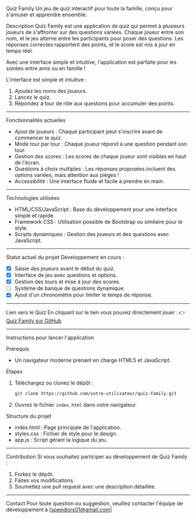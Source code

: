 Quiz Family
Un jeu de quiz interactif pour toute la famille, conçu pour s'amuser et apprendre ensemble.

Description
Quiz Family est une application de quiz qui permet à plusieurs joueurs de s'affronter sur des questions variées.
Chaque joueur entre son nom, et le jeu alterne entre les participants pour poser des questions.
Les réponses correctes rapportent des points, et le score est mis à jour en temps réel.

Avec une interface simple et intuitive, l'application est parfaite pour les soirées entre amis ou en famille !

L'interface est simple et intuitive :
1. Ajoutez les noms des joueurs.
2. Lancez le quiz.
3. Répondez à tour de rôle aux questions pour accumuler des points.

---

Fonctionnalités actuelles
- Ajout de joueurs : Chaque participant peut s'inscrire avant de commencer le quiz.
- Mode tour par tour : Chaque joueur répond à une question pendant son tour.
- Gestion des scores : Les scores de chaque joueur sont visibles en haut de l'écran.
- Questions à choix multiples : Les réponses proposées incluent des options variées, mais attention aux pièges !
- Accessibilité : Une interface fluide et facile à prendre en main.
---

Technologies utilisées
- HTML/CSS/JavaScript : Base du développement pour une interface simple et rapide.
- Framework CSS : Utilisation possible de Bootstrap ou similaire pour le style.
- Scripts dynamiques : Gestion des joueurs et des questions avec JavaScript.

---

Statut actuel du projet
Développement en cours :
- [x] Saisie des joueurs avant le début du quiz.
- [x] Interface de jeu avec questions et options.
- [x] Gestion des tours et mise à jour des scores.
- [ ] Système de banque de questions dynamique.
- [x] Ajout d'un chronomètre pour limiter le temps de réponse.

---

Lien vers le Quiz
En cliquant sur le lien vous pouvez directement jouer :
👉 [Quiz Family sur GitHub](https://speedlors.github.io/Quiz/)

---

Instructions pour lancer l'application

Prérequis
- Un navigateur moderne prenant en charge HTML5 et JavaScript.

Étapes
1. Téléchargez ou clonez le dépôt :
   ```bash
   git clone https://github.com/votre-utilisateur/quiz-family.git
   ```
2. Ouvrez le fichier `index.html` dans votre navigateur.

Structure du projet
- index.html : Page principale de l'application.
- styles.css : Fichier de style pour le design.
- app.js : Script gérant la logique du jeu.

---

Contribution
Si vous souhaitez participer au développement de Quiz Family :
1. Forkez le dépôt.
2. Faites vos modifications.
3. Soumettez une pull request avec une description détaillée.

---

Contact
Pour toute question ou suggestion, veuillez contacter l'équipe de développement à [speedlors01@gmail.com]
